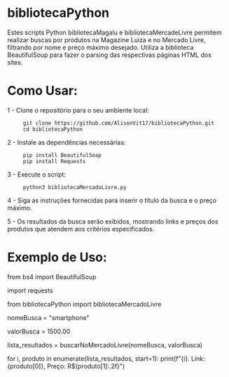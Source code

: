 # bibliotecaPython

Estes scripts Python bibliotecaMagalu e bibliotecaMercadeLivre permitem realizar buscas por produtos na Magazine Luiza e no Mercado Livre, filtrando por nome e preço máximo desejado. Utiliza a biblioteca BeautifulSoup para fazer o parsing das respectivas páginas HTML dos sites.

# Como Usar:

1 - Clone o repositório para o seu ambiente local:
        
         git clone https://github.com/AlisonVit17/bibliotecaPython.git
         cd bibliotecaPython
        
2 - Instale as dependências necessárias:
       
         pip install BeautifulSoap
         pip install Requests

3 - Execute o script:
        
         python3 bibliotecaMercadoLivre.py

4 - Siga as instruções fornecidas para inserir o título da busca e o preço máximo.

5 - Os resultados da busca serão exibidos, mostrando links e preços dos produtos que atendem aos critérios especificados.


# Exemplo de Uso:

from bs4 import BeautifulSoup

import requests

from bibliotecaPython import bibliotecaMercadoLivre

nomeBusca = "smartphone"

valorBusca = 1500.00

lista_resultados = buscarNoMercadoLivre(nomeBusca, valorBusca)

for i, produto in enumerate(lista_resultados, start=1):
    print(f"{i}. Link: {produto[0]}, Preço: R${produto[1]:.2f}")
